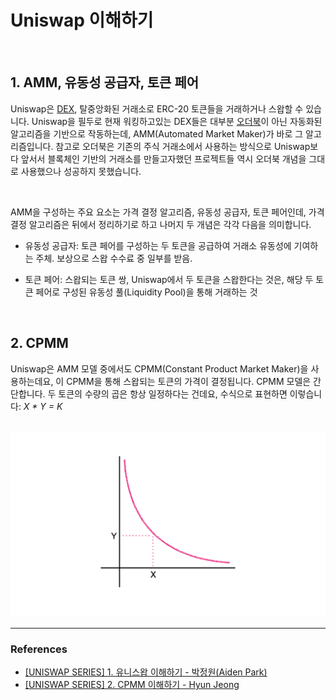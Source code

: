 # Uniswap 이해하기

<br />

## 1. AMM, 유동성 공급자, 토큰 페어

Uniswap은 [DEX](https://www.coinbase.com/learn/crypto-basics/what-is-a-dex), 탈중앙화된 거래소로 ERC-20 토큰들을 거래하거나 스왑할 수 있습니다. Uniswap을 필두로 현재 워킹하고있는 DEX들은 대부분 [오더북](https://en.wikipedia.org/wiki/Order_book)이 아닌 자동화된 알고리즘을 기반으로 작동하는데, AMM(Automated Market Maker)가 바로 그 알고리즘입니다. 참고로 오더북은 기존의 주식 거래소에서 사용하는 방식으로 Uniswap보다 앞서서 블록체인 기반의 거래소를 만들고자했던 프로젝트들 역시 오더북 개념을 그대로 사용했으나 성공하지 못했습니다.

<br />

AMM을 구성하는 주요 요소는 가격 결정 알고리즘, 유동성 공급자, 토큰 페어인데, 가격 결정 알고리즘은 뒤에서 정리하기로 하고 나머지 두 개념은 각각 다음을 의미합니다.

- 유동성 공급자: 토큰 페어를 구성하는 두 토큰을 공급하여 거래소 유동성에 기여하는 주체. 보상으로 스왑 수수료 중 일부를 받음.

- 토큰 페어: 스왑되는 토큰 쌍, Uniswap에서 두 토큰을 스왑한다는 것은, 해당 두 토큰 페어로 구성된 유동성 풀(Liquidity Pool)을 통해 거래하는 것

<br />

## 2. CPMM

Uniswap은 AMM 모델 중에서도 CPMM(Constant Product Market Maker)을 사용하는데요, 이 CPMM을 통해 스왑되는 토큰의 가격이 결정됩니다. CPMM 모델은 간단합니다. 두 토큰의 수량의 곱은 항상 일정하다는 건데요, 수식으로 표현하면 이렇습니다: _X * Y = K_

<br />

<img src="./img/cpmm.png" width="800" />

<br />

---

### References

- [[UNISWAP SERIES] 1. 유니스왑 이해하기 - 박정원(Aiden Park)](https://medium.com/@aiden.p/uniswap-series-1-%EC%9C%A0%EB%8B%88%EC%8A%A4%EC%99%91-%EC%9D%B4%ED%95%B4%ED%95%98%EA%B8%B0-e321446623c7)
- [[UNISWAP SERIES] 2. CPMM 이해하기 - Hyun Jeong](https://hyun-jeong.medium.com/uniswap-series-2-cpmm-%EC%9D%B4%ED%95%B4%ED%95%98%EA%B8%B0-4a82de8aba9)